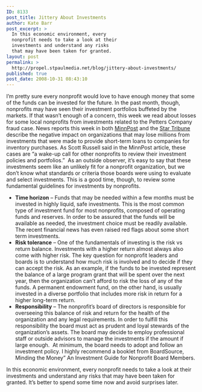 ```yaml
---
ID: 8133
post_title: Jittery About Investments
author: Kate Barr
post_excerpt: >
  In this economic environment, every
  nonprofit needs to take a look at their
  investments and understand any risks
  that may have been taken for granted.
layout: post
permalink: >
  http://propel.stpaulmedia.net/blog/jittery-about-investments/
published: true
post_date: 2008-10-31 08:43:10
---
```

I’m pretty sure every nonprofit would love to have enough money that some of the funds can be invested for the future. In the past month, though, nonprofits may have seen their investment portfolios buffeted by the markets. If that wasn’t enough of a concern, this week we read about losses for some local nonprofits from investments related to the Petters Company fraud case. News reports this week in both <a href="https://www.minnpost.com/business/2008/10/teen-challenges-petters-investments-wake-call-nonprofits">MinnPost</a> and the <a href="http://www.startribune.com/part-3-tom-petters-giving-that-hurts/33420309/?elr=KArksi8D3PE7_8yc%20D3aiUo8D3PE7_eyc%20D3aiUeyc%20D3aUU">Star Tribune</a> describe the negative impact on organizations that may lose millions from investments that were made to provide short-term loans to companies for inventory purchases. As Scott Russell said in the MinnPost article, these cases are “a wake-up call for other nonprofits to review their investment policies and portfolios.”  As an outside observer, it’s easy to say that these investments seem like an unlikely fit for a nonprofit organization, but we don’t know what standards or criteria those boards were using to evaluate and select investments. This is a good time, though, to review some fundamental guidelines for investments by nonprofits.
<ul>
 	<li><strong>Time horizon</strong> – Funds that may be needed within a few months must be invested in highly liquid, safe investments. This is the most common type of investment fund for most nonprofits, composed of operating funds and reserves. In order to be assured that the funds will be available as needed, the investment choice must be readily available. The recent financial news has even raised red flags about some short term investments.</li>
 	<li><strong>Risk tolerance</strong> – One of the fundamentals of investing is the risk vs return balance. Investments with a higher return almost always also come with higher risk. The key question for nonprofit leaders and boards is to understand how much risk is involved and to decide if they can accept the risk. As an example, if the funds to be invested represent the balance of a large program grant that will be spent over the next year, then the organization can’t afford to risk the loss of any of the funds. A permanent endowment fund, on the other hand, is usually invested in a diverse portfolio that includes more risk in return for a higher long-term return.</li>
 	<li><strong>Responsibility</strong> – The nonprofit’s board of directors is responsible for overseeing this balance of risk and return for the health of the organization and any legal requirements. In order to fulfill this responsibility the board must act as prudent and loyal stewards of the organization’s assets. The board may decide to employ professional staff or outside advisors to manage the investments if the amount if large enough.  At minimum, the board needs to adopt and follow an investment policy. I highly recommend a booklet from BoardSource, Minding the Money” An Investment Guide for Nonprofit Board Members.</li>
</ul>
In this economic environment, every nonprofit needs to take a look at their investments and understand any risks that may have been taken for granted. It’s better to spend some time now and avoid surprises later.

&nbsp;